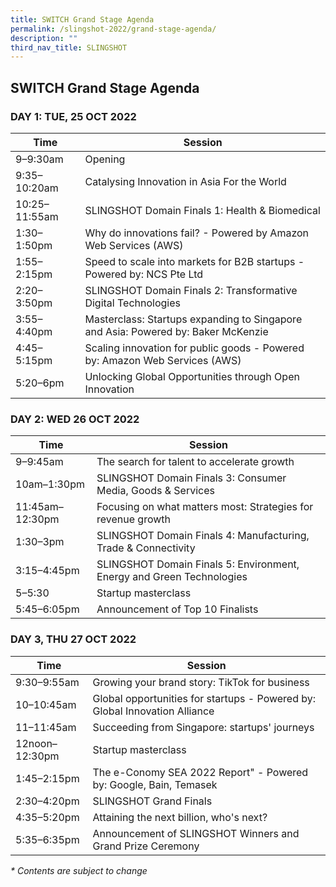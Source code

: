 ```yaml
---
title: SWITCH Grand Stage Agenda
permalink: /slingshot-2022/grand-stage-agenda/
description: ""
third_nav_title: SLINGSHOT
---
```

## SWITCH Grand Stage Agenda

### **DAY 1: TUE, 25 OCT 2022**

| Time | Session | 
| -------- | -------- |
| 9–9:30am  | Opening |
| 9:35–10:20am | Catalysing Innovation in Asia For the World |
| 10:25–11:55am | SLINGSHOT Domain Finals 1: Health & Biomedical |
| 1:30–1:50pm | Why do innovations fail? - Powered by Amazon Web Services (AWS) |
| 1:55–2:15pm | Speed to scale into markets for B2B startups - Powered by: NCS Pte Ltd |
| 2:20–3:50pm | SLINGSHOT Domain Finals 2: Transformative Digital Technologies | 
| 3:55–4:40pm  | Masterclass: Startups expanding to Singapore and Asia: Powered by: Baker McKenzie |
| 4:45–5:15pm | Scaling innovation for public goods - Powered by: Amazon Web Services (AWS) |
| 5:20–6pm | Unlocking Global Opportunities through Open Innovation |

### **DAY 2: WED 26 OCT 2022**

| Time | Session | 
| -------- | -------- |
| 9–9:45am  | The search for talent to accelerate growth |
| 10am–1:30pm  | SLINGSHOT Domain Finals 3: Consumer Media, Goods & Services |
| 11:45am–12:30pm  | Focusing on what matters most: Strategies for revenue growth |
| 1:30–3pm | SLINGSHOT Domain Finals 4: Manufacturing, Trade & Connectivity |
| 3:15–4:45pm | SLINGSHOT Domain Finals 5: Environment, Energy and Green Technologies |
| 5–5:30 | Startup masterclass |
| 5:45–6:05pm | Announcement of Top 10 Finalists |


### **DAY 3, THU 27 OCT 2022**

| Time | Session | 
| -------- | -------- |
| 9:30–9:55am | Growing your brand story: TikTok for business |
| 10–10:45am  | Global opportunities for startups - Powered by: Global Innovation Alliance |
| 11–11:45am  | Succeeding from Singapore: startups' journeys |
| 12noon–12:30pm  | Startup masterclass |
| 1:45–2:15pm | The e-Conomy SEA 2022 Report" - Powered by: Google, Bain, Temasek |
| 2:30–4:20pm | SLINGSHOT Grand Finals |
| 4:35–5:20pm | Attaining the next billion, who's next? |
| 5:35–6:35pm | Announcement of SLINGSHOT Winners and Grand Prize Ceremony |

_* Contents are subject to change_